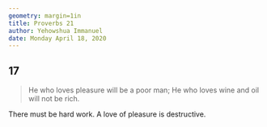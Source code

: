```yaml
---
geometry: margin=1in
title: Proverbs 21
author: Yehowshua Immanuel
date: Monday April 18, 2020
---
```


## 17
> He who loves pleasure will be a poor man;
> He who loves wine and oil will not be rich.

There must be hard work. A love of pleasure
is destructive.